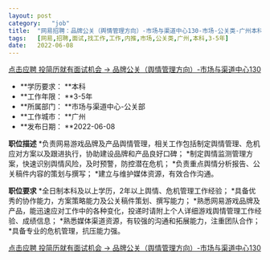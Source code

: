 ```yaml
---
layout:	post
category:	"job"
title:	"网易招聘：品牌公关（舆情管理方向）-市场与渠道中心130-市场-公关类-广州本科3-5年"
tags:	[网易,招聘,面试,找工作,工作,内推,市场,公关类,广州,本科,3-5年]
date:	2022-06-08
---
```


[点击应聘 投简历就有面试机会 -> 品牌公关（舆情管理方向）-市场与渠道中心130](http://mobile.bole.netease.com/bole/boleDetail?id=36448&employeeId=346f03c3cda5f04c&key=all)



- **学历要求： **本科
- **工作年限： **3-5年
- **所属部门： **市场与渠道中心-公关部
- **工作城市： **广州
- **发布日期： **2022-06-08



**职位描述**
*负责网易游戏品牌及产品舆情管理，相关工作包括制定舆情管理、危机应对方案以及跟进执行，协助建设品牌和产品良好口碑；
*制定舆情监测管理方案，快速识别舆情风险，及时预警，防控潜在危机；
*负责重点舆情分析报告、公关稿件内容的策划与撰写；
*建立与维护媒体资源，有效合作沟通。



**职位要求**
*全日制本科及以上学历，2年以上舆情、危机管理工作经验；
*具备优秀的协作能力，方案策略能力及公关稿件策划、撰写能力；
*熟悉网易游戏品牌及产品，能迅速应对工作中的各种变化，投递时请附上个人详细游戏舆情管理工作经验、成绩信息；
*熟悉媒体渠道资源，有较强的沟通和拓展能力，注重团队合作；
*具备专业的危机管理，抗压能力强。



[点击应聘 投简历就有面试机会 -> 品牌公关（舆情管理方向）-市场与渠道中心130](http://mobile.bole.netease.com/bole/boleDetail?id=36448&employeeId=346f03c3cda5f04c&key=all)
